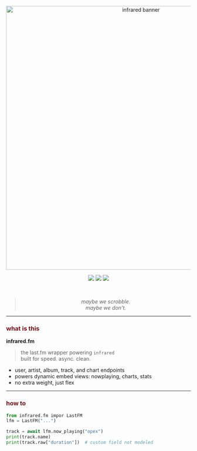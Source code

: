 <p align="center">
  <img src="https://files.catbox.moe/kjr0cd.png" width="720" alt="infrared banner"/>
</p>

<p align="center">
  <img src="https://img.shields.io/badge/module-infrared.fm-7a0f17?style=flat&labelColor=000000" />
  <img src="https://img.shields.io/badge/api-last.fm-7a0f17?style=flat&labelColor=000000" />
  <img src="https://img.shields.io/badge/status-private-7a0f17?style=flat&labelColor=000000" />
</p>

<br>

<blockquote align="center">
  <em>maybe we scrobble.<br>maybe we don’t.</em>
</blockquote>

---

### <span style="color:#7a0f17">what is this</span>

**infrared.fm**  
> the last.fm wrapper powering `infrared`  
> built for speed. async. clean.

- user, artist, album, track, and chart endpoints  
- powers dynamic embed views: nowplaying, charts, stats  
- no extra weight, just flex

---

### <span style="color:#7a0f17">how to</span>

```py
from infrared.fm impor LastFM
lfm = LastFM("...")

track = await lfm.now_playing("opex")
print(track.name)
print(track.raw["duration"])  # custom field not modeled
